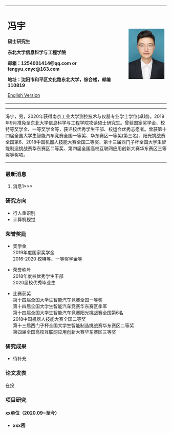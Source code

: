 <div>
<table border="0">
  <tr>
    <td width="75%">
      <h1>冯宇</h1>
      <p><b>硕士研究生</b></p>
      <p><b>东北大学信息科学与工程学院</b></p>
      <p><b>邮箱：1254001414@qq.com or fengyu_cnyc@163.com</b></p>
      <p><b>地址：沈阳市和平区文化路东北大学，综合楼，邮编110819</b></p>
      <p><a href="/index-en.html">English Version</a></p>
    </td>
    <td width="25%">
      <img src="/QQ图片20201007223050.jpg" width="100%">
    </td>
  </tr>
</table>
</div>

---

冯宇，男，2020年获得南京工业大学测控技术与仪器专业学士学位(卓越)。2019年9月推免至东北大学信息科学与工程学院攻读硕士研究生。曾获国家奖学金、校特等奖学金、一等奖学金等，获评校优秀学生干部、校运会优秀志愿者。曾获第十四届全国大学生智能汽车竞赛全国一等奖、华东赛区一等奖(第三名)、阳光挑战赛全国第6、2018中国机器人技能大赛全国二等奖、第十三届西门子杯全国大学生智能制造挑战赛华东赛区二等奖、第四届全国高校互联网应用创新大赛华东赛区三等奖等奖项。

---

### 最新消息
1. 消息1×××

### 研究方向
- 行人重识别
- 计算机视觉

### 荣誉奖励
- 奖学金  
2019年度国家奖学金  
2016-2020 校特等、一等奖学金等

- 荣誉称号  
2018年度校优秀学生干部  
2020届校优秀毕业生
- 比赛获奖  
第十四届全国大学生智能汽车竞赛全国一等奖  
第十四届全国大学生智能汽车竞赛华东赛区季军  
第十四届全国大学生智能汽车竞赛阳光挑战赛全国第6名  
2018中国机器人技能大赛全国二等奖  
第十三届西门子杯全国大学生智能制造挑战赛华东赛区二等奖  
第四届全国高校互联网应用创新大赛华东赛区三等奖

### 研究成果
- 待补充

### 论文发表
在投

### 项目研究
#### xx单位（2020.09~至今）
- **xxx密**  




